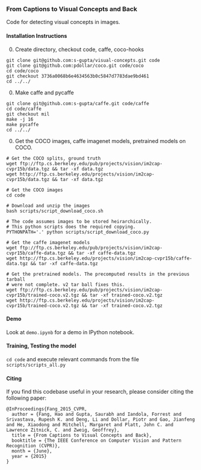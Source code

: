 ### From Captions to Visual Concepts and Back 
Code for detecting visual concepts in images.



#### Installation Instructions ####
0. Create directory, checkout code, caffe, coco-hooks

  ```shell
  git clone git@github.com:s-gupta/visual-concepts.git code
  git clone git@github.com:pdollar/coco.git code/coco
  cd code/coco
  git checkout 3736a0068b6e4634563b0c5847d7783dae9bd461
  cd ../../
  ```

0. Make caffe and pycaffe 

  ```shell
  git clone git@github.com:s-gupta/caffe.git code/caffe 
  cd code/caffe 
  git checkout mil
  make -j 16
  make pycaffe
  cd ../../
  ```

0. Get the COCO images, caffe imagenet models, pretrained models on COCO.

  ``` shell
  # Get the COCO splits, ground truth
  wget ftp://ftp.cs.berkeley.edu/pub/projects/vision/im2cap-cvpr15b/data.tgz && tar -xf data.tgz
  wget http://ftp.cs.berkeley.edu/projects/vision/im2cap-cvpr15b/data.tgz && tar -xf data.tgz
  
  # Get the COCO images
  cd code
  
  # Download and unzip the images 
  bash scripts/script_download_coco.sh
  
  # The code assumes images to be stored heirarchically. 
  # This python scripts does the required copying.
  PYTHONPATH='.' python scripts/script_download_coco.py
  
  # Get the caffe imagenet models 
  wget ftp://ftp.cs.berkeley.edu/pub/projects/vision/im2cap-cvpr15b/caffe-data.tgz && tar -xf caffe-data.tgz
  wget http://ftp.cs.berkeley.edu/projects/vision/im2cap-cvpr15b/caffe-data.tgz && tar -xf caffe-data.tgz
  
  # Get the pretrained models. The precomputed results in the previous tarball
  # were not complete. v2 tar ball fixes this.
  wget ftp://ftp.cs.berkeley.edu/pub/projects/vision/im2cap-cvpr15b/trained-coco.v2.tgz && tar -xf trained-coco.v2.tgz 
  wget http://ftp.cs.berkeley.edu/projects/vision/im2cap-cvpr15b/trained-coco.v2.tgz && tar -xf trained-coco.v2.tgz
  ```

#### Demo ####
Look at ``demo.ipynb`` for a demo in IPython notebook.

#### Training, Testing the model ####
``cd code`` and execute relevant commands from the file ``scripts/scripts_all.py`` 

#### Citing
If you find this codebase useful in your research, please consider citing the following paper:

    @InProceedings{Fang_2015_CVPR,
      author = {Fang, Hao and Gupta, Saurabh and Iandola, Forrest and Srivastava, Rupesh K. and Deng, Li and Dollar, Piotr and Gao, Jianfeng and He, Xiaodong and Mitchell, Margaret and Platt, John C. and Lawrence Zitnick, C. and Zweig, Geoffrey},
      title = {From Captions to Visual Concepts and Back},
      booktitle = {The IEEE Conference on Computer Vision and Pattern Recognition (CVPR)},
      month = {June},
      year = {2015}
    }
